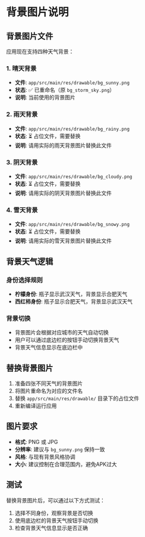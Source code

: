 # 背景图片说明

## 背景图片文件

应用现在支持四种天气背景：

### 1. 晴天背景
- **文件**: `app/src/main/res/drawable/bg_sunny.png`
- **状态**: ✅ 已重命名（原 `bg_storm_sky.png`）
- **说明**: 当前使用的背景图片

### 2. 雨天背景
- **文件**: `app/src/main/res/drawable/bg_rainy.png`
- **状态**: ⏳ 占位文件，需要替换
- **说明**: 请用实际的雨天背景图片替换此文件

### 3. 阴天背景
- **文件**: `app/src/main/res/drawable/bg_cloudy.png`
- **状态**: ⏳ 占位文件，需要替换
- **说明**: 请用实际的阴天背景图片替换此文件

### 4. 雪天背景
- **文件**: `app/src/main/res/drawable/bg_snowy.png`
- **状态**: ⏳ 占位文件，需要替换
- **说明**: 请用实际的雪天背景图片替换此文件

## 背景天气逻辑

### 身份选择规则
- **柠檬身份**: 瓶子显示武汉天气，背景显示合肥天气
- **西红柿身份**: 瓶子显示合肥天气，背景显示武汉天气

### 背景切换
- 背景图片会根据对应城市的天气自动切换
- 用户可以通过底边栏的按钮手动切换背景天气
- 背景天气信息显示在底边栏中

## 替换背景图片

1. 准备四张不同天气的背景图片
2. 将图片重命名为对应的文件名
3. 替换 `app/src/main/res/drawable/` 目录下的占位文件
4. 重新编译运行应用

## 图片要求

- **格式**: PNG 或 JPG
- **分辨率**: 建议与 `bg_sunny.png` 保持一致
- **风格**: 与现有背景风格协调
- **大小**: 建议控制在合理范围内，避免APK过大

## 测试

替换背景图片后，可以通过以下方式测试：

1. 选择不同身份，观察背景是否切换
2. 使用底边栏的背景天气按钮手动切换
3. 检查背景天气信息显示是否正确
